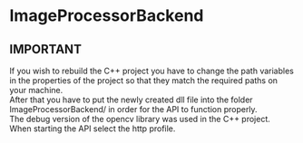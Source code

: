 <h1>ImageProcessorBackend</h1>

<h2>IMPORTANT</h2>
<p>If you wish to rebuild the C++ project you have to change the path variables in the properties of the project so that they match the required paths on your machine. </br>After that you have to put the newly created dll file into the folder ImageProcessorBackend/ in order for the API to function properly.
</br>The debug version of the opencv library was used in the C++ project.
</br>When starting the API select the http profile.
</p>